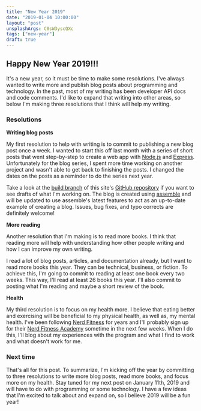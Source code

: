```yaml
---
title: "New Year 2019"
date: "2019-01-04 10:00:00"
layout: "post"
unsplashArgs: C0sW3yscQXc
tags: ["new-year"]
draft: true
---
```


## Happy New Year 2019!!!

It's a new year, so it must be time to make some resolutions. I've always wanted to write more and publish blog posts about programming and technology. In the past, most of my writing has been developer API docs and code comments. I'd like to expand that writing into other areas, so below I'm making three resolutions that I think will help my writing.


### Resolutions

**Writing blog posts**

My first resolution to help with writing is to commit to publishing a new blog post once a week. I wanted to start this off last month with a series of short posts that went step-by-step to create a web app with [Node.js](https://nodejs.org/en/) and [Express](http://expressjs.com/). Unfortunately for the blog series, I spent more time working on another project and wasn't able to get back to finishing the posts. I changed the dates on the posts as a reminder to do the series next year.

Take a look at the [build branch](https://github.com/doowb/doowb.github.com/tree/build) of this site's [GitHub repository](https://github.com/doowb/doowb.github.com) if you want to see drafts of what I'm working on. The blog is created using [assemble](https://github.com/assemble/assemble) and will be updated to use assemble's latest features to act as an up-to-date example of creating a blog. Issues, bug fixes, and typo corrects are definitely welcome!

**More reading**

Another resolution that I'm making is to read more books. I think that reading more will help with understanding how other people writing and how I can improve my own writing.

I read a lot of blog posts, articles, and documentation already, but I want to read more books this year. They can be technical, business, or fiction. To achieve this, I'm going to commit to reading at least one book every two weeks. This way, I'll read at least 26 books this year. I'll also commit to posting what I'm reading and maybe a short review of the book.

**Health**

My third resolution is to focus on my health more. I believe that eating better and exercising will be beneficial to my physical health, as well as, my mental health. I've been following [Nerd Fitness]() for years and I'll probably sign up for their [Nerd Fitness Academy]() sometime in the next few weeks. When I do this, I'll blog about my experiences with the program and what I find to work and what doesn't work for me.

### Next time

That's all for this post. To summarize, I'm kicking off the year by committing to three resolutions to write more blog posts, read more books, and focus more on my health. Stay tuned for my next post on January 11th, 2019 and will have to do with programming or some technology. I have a few ideas that I'm excited to talk about and expand on, so I believe 2019 will be a fun year!
